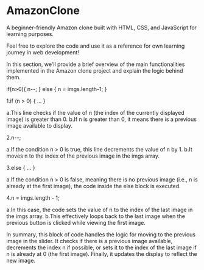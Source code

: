 # AmazonClone

A beginner-friendly Amazon clone built with HTML, CSS, and JavaScript for learning purposes.

Feel free to explore the code and use it as a reference for own learning journey in web development!

In this section, we'll provide a brief overview of the main functionalities implemented in the Amazon clone project and explain the logic behind them.

if(n>0){
    n--;
  } else {
    n = imgs.length-1;
  }
  
1.if (n > 0) { ... }

  a.This line checks if the value of n (the index of the currently displayed image) is 
    greater than 0.
  b.If n is greater than 0, it means there is a previous image available to display.

2.n--;

  a.If the condition n > 0 is true, this line decrements the value of n by 1.
  b.It moves n to the index of the previous image in the imgs array.

3.else { ... }

  a.If the condition n > 0 is false, meaning there is no previous image (i.e., n is 
    already at the first image), the code inside the else block is executed.

4.n = imgs.length - 1;

  a.In this case, the code sets the value of n to the index of the last image in the 
    imgs array.
  b.This effectively loops back to the last image when the previous button is clicked 
    while viewing the first image.
    
In summary, this block of code handles the logic for moving to the previous image in the slider. It checks if there is a previous image available, decrements the index n if possible, or sets it to the index of the last image if n is already at 0 (the first image). Finally, it updates the display to reflect the new image.



 
